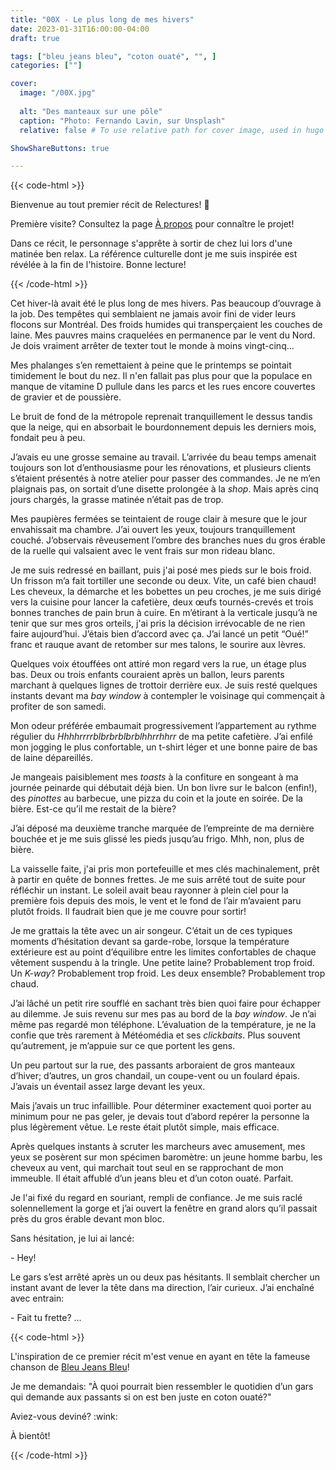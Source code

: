 ```yaml
---
title: "00X - Le plus long de mes hivers"
date: 2023-01-31T16:00:00-04:00
draft: true

tags: ["bleu jeans bleu", "coton ouaté", "", ]
categories: [""]

cover:
  image: "/00X.jpg"
  
  alt: "Des manteaux sur une pôle"
  caption: "Photo: Fernando Lavin, sur Unsplash"
  relative: false # To use relative path for cover image, used in hugo Page-bundles

ShowShareButtons: true

---
```


{{< code-html >}} <div class="contexte"><p>Bienvenue au tout premier récit de Relectures! 🥳 </p>

<p>Première visite? Consultez la page <a href="/apropos" target="_blank">À propos</a> pour connaître le projet!</p>

<p>Dans ce récit, le personnage s'apprête à sortir de chez lui lors d'une matinée ben relax. La référence culturelle dont je me suis inspirée est révélée à la fin de l'histoire. Bonne lecture!</p></div>

{{< /code-html >}}

Cet hiver-là avait été le plus long de mes hivers. Pas beaucoup d’ouvrage à la job. Des tempêtes qui semblaient ne jamais avoir fini de vider leurs flocons sur Montréal. Des froids humides qui transperçaient les couches de laine. Mes pauvres mains craquelées en permanence par le vent du Nord. Je dois vraiment arrêter de texter tout le monde à moins vingt-cinq…

Mes phalanges s’en remettaient à peine que le printemps se pointait timidement le bout du nez. Il n'en fallait pas plus pour que la populace en manque de vitamine D pullule dans les parcs et les rues encore couvertes de gravier et de poussière.

Le bruit de fond de la métropole reprenait tranquillement le dessus tandis que la neige, qui en absorbait le bourdonnement depuis les derniers mois, fondait peu à peu.

J’avais eu une grosse semaine au travail. L’arrivée du beau temps amenait toujours son lot d’enthousiasme pour les rénovations, et plusieurs clients s’étaient présentés à notre atelier pour passer des commandes. Je ne m’en plaignais pas, on sortait d’une disette prolongée à la _shop_. Mais après cinq jours chargés, la grasse matinée n’était pas de trop. 

Mes paupières fermées se teintaient de rouge clair à mesure que le jour envahissait ma chambre. J’ai ouvert les yeux, toujours tranquillement couché. J’observais rêveusement l’ombre des branches nues du gros érable de la ruelle qui valsaient avec le vent frais sur mon rideau blanc.

Je me suis redressé en baillant, puis j'ai posé mes pieds sur le bois froid. Un frisson m’a fait tortiller une seconde ou deux. Vite, un café bien chaud! Les cheveux, la démarche et les bobettes un peu croches, je me suis dirigé vers la cuisine pour lancer la cafetière, deux œufs tournés-crevés et trois bonnes tranches de pain brun à cuire. En m’étirant à la verticale jusqu’à ne tenir que sur mes gros orteils, j'ai pris la décision irrévocable de ne rien faire aujourd’hui. J’étais bien d’accord avec ça. J’ai lancé un petit “Oué!” franc et rauque avant de retomber sur mes talons, le sourire aux lèvres.

Quelques voix étouffées ont attiré mon regard vers la rue, un étage plus bas. Deux ou trois enfants couraient après un ballon, leurs parents marchant à quelques lignes de trottoir derrière eux. Je suis resté quelques instants devant ma _bay window_ à contempler le voisinage qui commençait à profiter de son samedi.

Mon odeur préférée embaumait progressivement l’appartement au rythme régulier du _Hhhhrrrrblbrbrblbrblhhrrhhrr_ de ma petite cafetière. J’ai enfilé mon jogging le plus confortable, un t-shirt léger et une bonne paire de bas de laine dépareillés.

Je mangeais paisiblement mes _toasts_ à la confiture en songeant à ma journée peinarde qui débutait déjà bien. Un bon livre sur le balcon (enfin!), des _pinottes_ au barbecue, une pizza du coin et la joute en soirée. De la bière. Est-ce qu’il me restait de la bière?

J’ai déposé ma deuxième tranche marquée de l’empreinte de ma dernière bouchée et je me suis glissé les pieds jusqu’au frigo. Mhh, non, plus de bière.

La vaisselle faite, j'ai pris mon portefeuille et mes clés machinalement, prêt à partir en quête de bonnes frettes. Je me suis arrêté tout de suite pour réfléchir un instant. Le soleil avait beau rayonner à plein ciel pour la première fois depuis des mois, le vent et le fond de l’air m’avaient paru plutôt froids. Il faudrait bien que je me couvre pour sortir! 

Je me grattais la tête avec un air songeur. C’était un de ces typiques moments d’hésitation devant sa garde-robe, lorsque la température extérieure est au point d’équilibre entre les limites confortables de chaque vêtement suspendu à la tringle. Une petite laine? Probablement trop froid. Un _K-way_? Probablement trop froid. Les deux ensemble? Probablement trop chaud. 

J’ai lâché un petit rire soufflé en sachant très bien quoi faire pour échapper au dilemme. Je suis revenu sur mes pas au bord de la _bay window_. Je n’ai même pas regardé mon téléphone. L’évaluation de la température, je ne la confie que très rarement à Météomédia et ses _clickbaits_. Plus souvent qu’autrement, je m’appuie sur ce que portent les gens. 

Un peu partout sur la rue, des passants arboraient de gros manteaux d’hiver; d’autres, un gros chandail, un coupe-vent ou un foulard épais. J’avais un éventail assez large devant les yeux.

Mais j’avais un truc infaillible. Pour déterminer exactement quoi porter au minimum pour ne pas geler, je devais tout d’abord repérer la personne la plus légèrement vêtue. Le reste était plutôt simple, mais efficace. 

Après quelques instants à scruter les marcheurs avec amusement, mes yeux se posèrent sur mon spécimen baromètre: un jeune homme barbu, les cheveux au vent, qui marchait tout seul en se rapprochant de mon immeuble. Il était affublé d’un jeans bleu et d’un coton ouaté. Parfait.

Je l'ai fixé du regard en souriant, rempli de confiance. Je me suis raclé solennellement la gorge et j’ai ouvert la fenêtre en grand alors qu’il passait près du gros érable devant mon bloc.

Sans hésitation, je lui ai lancé:

\- Hey!

Le gars s’est arrêté après un ou deux pas hésitants. Il semblait chercher un instant avant de lever la tête dans ma direction, l’air curieux. J’ai enchaîné avec entrain:

\- Fait tu frette? ...

{{< code-html >}} 
<div class="contexte"><p>L'inspiration de ce premier récit m'est venue en ayant en tête la fameuse chanson de <a href= "https://www.youtube.com/watch?v=_whvVXX0hCk" target="_blank">Bleu Jeans Bleu</a>!</p>

<p>Je me demandais: "À quoi pourrait bien ressembler le quotidien d’un gars qui demande aux passants si on est ben juste en coton ouaté?"</p>

<p>Aviez-vous deviné? :wink:</p>

<p>À bientôt!</p>

</div>

{{< /code-html >}}

